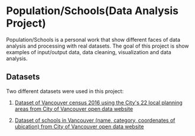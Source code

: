 # Population/Schools(Data Analysis Project)
Population/Schools is a personal work that show different faces of data analysis and processing with real datasets.
The goal of this project is show examples of input/output data, data cleaning, visualization and data analysis.
## Datasets
Two different datasets were used in this project:
1. [Dataset of Vancouver census 2016 using the City's 22 local planning areas from City of Vancouver open data website](https://data.vancouver.ca/datacatalogue/censusLocalAreaProfiles2016.htm "City of Vancouver open data portal")

2. [Dataset of schools in Vancouver (name, category, coordenates of ubication) from City of Vancouver open data website](https://opendata.vancouver.ca/explore/dataset/schools/information/?location=12,49.24716,-123.11523&dataChart=eyJxdWVyaWVzIjpbeyJjaGFydHMiOlt7InR5cGUiOiJjb2x1bW4iLCJmdW5jIjoiQ09VTlQiLCJzY2llbnRpZmljRGlzcGxheSI6dHJ1ZSwiY29sb3IiOiJyYW5nZS1jdXN0b20ifV0sInhBeGlzIjoiZ2VvX2xvY2FsX2FyZWEiLCJtYXhwb2ludHMiOjUwLCJzb3J0IjoiIiwic2VyaWVzQnJlYWtkb3duIjoic2Nob29sX2NhdGVnb3J5IiwiY29uZmlnIjp7ImRhdGFzZXQiOiJzY2hvb2xzIiwib3B0aW9ucyI6e319fV0sInRpbWVzY2FsZSI6IiIsImRpc3BsYXlMZWdlbmQiOnRydWUsImFsaWduTW9udGgiOnRydWV9 "City of Vancouver open data portal")
